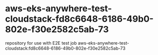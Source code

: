 # aws-eks-anywhere-test-cloudstack-fd8c6648-6186-49b0-802e-f30e2582c5ab-73
repository for use with E2E test job aws-eks-anywhere-test-cloudstack:fd8c6648-6186-49b0-802e-f30e2582c5ab-73
